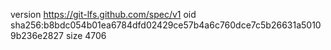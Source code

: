 version https://git-lfs.github.com/spec/v1
oid sha256:b8bdc054b01ea6784dfd02429ce57b4a6c760dce7c5b26631a50109b236e2827
size 4706
